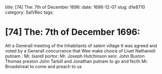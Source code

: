 title: [74] The: 7th of December 1696:
date: 1696-12-07
slug: d1e8710
category: SalVRec
tags: 


<div markdown class="doc" id="d1e8710">


# [74] The: 7th of December 1696:

Att a Generall meeting of the Inhabitants of salem village It was agreed and voted by a Generall concurrance that Wee make choice of Liuet Nathaniell putnam : Mr. Isarell portor: Mr. Joseph Hutchinson senr. John Buxton Thomas preston John Tarbill and Jonathan putnam to go and fecth Mr. Broadstreat to come and preach to us
</div>